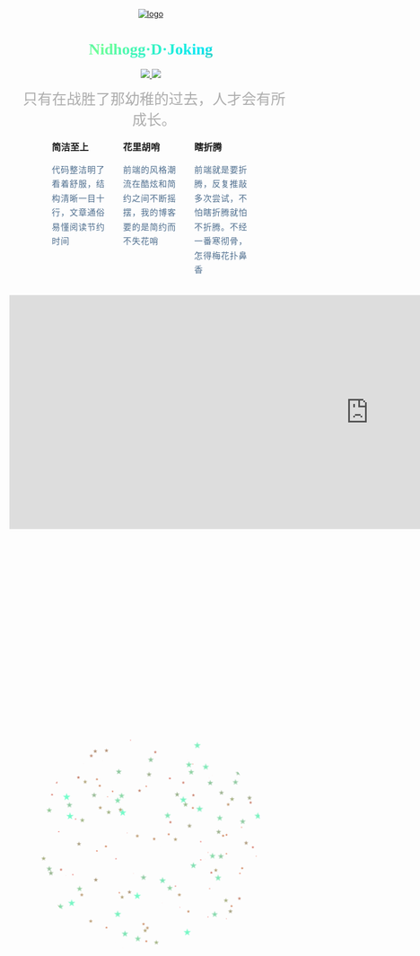 <!-- ![logo](static/png/inori.jpg ':size=100x100') -->

<p align="center">
  <a href="https://github.com/NidhoggDJoking" target="_blank">
    <img width="190" src="https://nidhoggdjoking.gitee.io/storage/common/img/joker.jpg" alt="logo">
  </a>
</p>

<h1 style="background: linear-gradient(145deg, #00bcff,#6fff96,#00e7f3,#ff7600);
    -webkit-background-clip: text;
    color: transparent;font-family: 'Comic Sans MS', cursive;" align="center">Nidhogg·D·Joking</h1>

<p align="center">
  <a href="https://docsify.js.org" target="_blank">
    <img src="https://img.shields.io/badge/docsify-4.11.3-brightgreen">
  </a>
    <a href="https://www.npmjs.com/package/docsify" target="_blank">
    <img src="https://img.shields.io/badge/npm-v6.13.4-blue">
  </a>
</p>

<!-- <div style="display:flex;justify-content: space-around;">
  <img class="pay" src="static/png/alipay.jpg" width="180px" height="260px">
  <img class="pay" src="static/png/wxpay.png" width="180px" height="260px">
</div> -->
<div class="cover">
  <img class="pay" src="static/png/alipay.jpg" width="180px" height="260px">
</div>

<div class="ball">
        <div class="star"></div>
        <div class="star"></div>
        <div class="star"></div>
        <div class="star"></div>
        <div class="star"></div>
        <div class="star"></div>
        <div class="star"></div>
        <div class="star"></div>
        <div class="star"></div>
        <div class="star"></div>
        <div class="star"></div>
        <div class="star"></div>
        <div class="star"></div>
        <div class="star"></div>
        <div class="star"></div>
        <div class="star"></div>
        <div class="star"></div>
        <div class="star"></div>
        <div class="star"></div>
        <div class="star"></div>
        <div class="star"></div>
        <div class="star"></div>
        <div class="star"></div>
        <div class="star"></div>
        <div class="star"></div>
        <div class="star"></div>
        <div class="star"></div>
        <div class="star"></div>
        <div class="star"></div>
        <div class="star"></div>
        <div class="star"></div>
        <div class="star"></div>
        <div class="star"></div>
        <div class="star"></div>
        <div class="star"></div>
        <div class="star"></div>
        <div class="star"></div>
        <div class="star"></div>
        <div class="star"></div>
        <div class="star"></div>
        <div class="star"></div>
        <div class="star"></div>
        <div class="star"></div>
        <div class="star"></div>
        <div class="star"></div>
        <div class="star"></div>
        <div class="star"></div>
        <div class="star"></div>
        <div class="star"></div>
        <div class="star"></div>
        <div class="star"></div>
        <div class="star"></div>
        <div class="star"></div>
        <div class="star"></div>
        <div class="star"></div>
        <div class="star"></div>
        <div class="star"></div>
        <div class="star"></div>
        <div class="star"></div>
        <div class="star"></div>
        <div class="star"></div>
        <div class="star"></div>
        <div class="star"></div>
        <div class="star"></div>
        <div class="star"></div>
        <div class="star"></div>
        <div class="star"></div>
        <div class="star"></div>
        <div class="star"></div>
        <div class="star"></div>
        <div class="star"></div>
        <div class="star"></div>
        <div class="star"></div>
        <div class="star"></div>
        <div class="star"></div>
        <div class="star"></div>
        <div class="star"></div>
        <div class="star"></div>
        <div class="star"></div>
        <div class="star"></div>
        <div class="star"></div>
        <div class="star"></div>
        <div class="star"></div>
        <div class="star"></div>
        <div class="star"></div>
        <div class="star"></div>
        <div class="star"></div>
        <div class="star"></div>
        <div class="star"></div>
        <div class="star"></div>
        <div class="star"></div>
        <div class="star"></div>
        <div class="star"></div>
        <div class="star"></div>
        <div class="star"></div>
        <div class="star"></div>
        <div class="star"></div>
        <div class="star"></div>
        <div class="star"></div>
        <div class="star"></div>
        <div class="star"></div>
        <div class="star"></div>
        <div class="star"></div>
        <div class="star"></div>
        <div class="star"></div>
        <div class="star"></div>
        <div class="star"></div>
        <div class="star"></div>
        <div class="star"></div>
        <div class="star"></div>
        <div class="star"></div>
        <div class="star"></div>
        <div class="star"></div>
        <div class="star"></div>
        <div class="star"></div>
        <div class="star"></div>
        <div class="star"></div>
        <div class="star"></div>
        <div class="star"></div>
        <div class="star"></div>
        <div class="star"></div>
        <div class="star"></div>
        <div class="star"></div>
        <div class="star"></div>
        <div class="star"></div>
        <div class="star"></div>
        <div class="star"></div>
        <div class="star"></div>
        <div class="star"></div>
        <div class="star"></div>
        <div class="star"></div>
        <div class="star"></div>
        <div class="star"></div>
        <div class="star"></div>
        <div class="star"></div>
        <div class="star"></div>
        <div class="star"></div>
        <div class="star"></div>
        <div class="star"></div>
        <div class="star"></div>
        <div class="star"></div>
        <div class="star"></div>
        <div class="star"></div>
        <div class="star"></div>
        <div class="star"></div>
        <div class="star"></div>
        <div class="star"></div>
        <div class="star"></div>
        <div class="star"></div>
        <div class="star"></div>
        <div class="star"></div>
        <div class="star"></div>
        <div class="star"></div>
        <div class="star"></div>
        <div class="star"></div>
        <div class="star"></div>
        <div class="star"></div>
        <div class="star"></div>
        <div class="star"></div>
        <div class="star"></div>
        <div class="star"></div>
        <div class="star"></div>
        <div class="star"></div>
        <div class="star"></div>
        <div class="star"></div>
        <div class="star"></div>
        <div class="star"></div>
        <div class="star"></div>
        <div class="star"></div>
        <div class="star"></div>
        <div class="star"></div>
        <div class="star"></div>
        <div class="star"></div>
        <div class="star"></div>
        <div class="star"></div>
        <div class="star"></div>
        <div class="star"></div>
        <div class="star"></div>
        <div class="star"></div>
        <div class="star"></div>
        <div class="star"></div>
        <div class="star"></div>
        <div class="star"></div>
        <div class="star"></div>
        <div class="star"></div>
        <div class="star"></div>
        <div class="star"></div>
        <div class="star"></div>
        <div class="star"></div>
        <div class="star"></div>
        <div class="star"></div>
        <div class="star"></div>
        <div class="star"></div>
        <div class="star"></div>
        <div class="star"></div>
        <div class="star"></div>
        <div class="star"></div>
        <div class="star"></div>
        <div class="star"></div>
        <div class="star"></div>
</div>

<!-- #### Nidhogg家族起源1733年7月13日的瑞士 -->

<div class="alone">
    只有在战胜了那幼稚的过去，人才会有所成长。
</div>

<!-- <hr> -->

<div class="table-nav">
    <div>
        <h3>简洁至上</h3>
        <p>代码整洁明了看着舒服，结构清晰一目十行，文章通俗易懂阅读节约时间</p>
    </div>
    <div>
        <h3>花里胡哨</h3>
        <p>前端的风格潮流在酷炫和简约之间不断摇摆，我的博客要的是简约而不失花哨</p>
    </div>
    <div>
        <h3>瞎折腾</h3>
        <p>前端就是要折腾，反复推敲多次尝试，不怕瞎折腾就怕不折腾。不经一番寒彻骨，怎得梅花扑鼻香</p>
    </div>
</div>

<br>

<div class="top-pre">

```bash

###  安装：

npm i docsify-cli -g

### 初始化：

docsify init ./docs

### 运行：

docsify serve docs

```
</div>

<iframe class="foot-pre"
  src="https://carbon.now.sh/embed?bg=rgba(255%2C255%2C255%2C0)&t=monokai&wt=none&l=application%2Fx-sh&ds=true&dsyoff=4px&dsblur=31px&wc=true&wa=false&pv=56px&ph=56px&ln=false&fl=1&fm=Hack&fs=15px&lh=142%25&si=false&es=4x&wm=false&code=%2523%2523%2523%2520%2520%25E5%25AE%2589%25E8%25A3%2585%25EF%25BC%259A%250A%250Anpm%2520i%2520docsify-cli%2520-g%250A%250A%2523%2523%2523%2520%25E5%2588%259D%25E5%25A7%258B%25E5%258C%2596%25EF%25BC%259A%250A%250Adocsify%2520init%2520.%252Fdocs%250A%250A%2523%2523%2523%2520%25E8%25BF%2590%25E8%25A1%258C%25EF%25BC%259A%250A%250Adocsify%2520serve%2520docs"
  style="width: 1280px; height: 417px; border:0; transform: scale(1); overflow:hidden;"
  sandbox="allow-scripts allow-same-origin">
</iframe>

<style>
          @import url('static/css/vueCode.css');
          body {
            /* background:linear-gradient(120deg,#ffffff,#fbf4fa); */
          }
          .pay{
              /* border: 1px solid #22a5ab; */
          }
          .cover {
              position: fixed;
              display: none;
              align-items: center;
              top: 0;
              right: 0;
              bottom: 0;
              left: 0;
              overflow: auto;
              margin: 0;
              height: 100%;
              width: 100%;
              background-color: #5050502e;
              z-index: 1000;
              text-align: center;
        }
        .cover >img{
              position:absolute;
              top:50%;
              /* left:calc(50% + 150px); */
              left:50%;
              transform: translate(-50%,-50%);
        }
        .ball {
              position: absolute;
              top: calc(50% - 500px);
              left: calc(50% - 50px);
              width: 100px;
              height: 100px;
              -webkit-clip-path: circle(200px at center);
              clip-path: circle(200px at center);
        }
        
        .star {
            position: absolute;
            top: 50%;
            left: 50%;
            width: 14px;
            height: 14px;
            background: #fff;
            -webkit-clip-path: polygon(50% 0%, 61% 35%, 98% 35%, 68% 57%, 79% 91%, 50% 70%, 21% 91%, 32% 57%, 2% 35%, 39% 35%);
            clip-path: polygon(50% 0%, 61% 35%, 98% 35%, 68% 57%, 79% 91%, 50% 70%, 21% 91%, 32% 57%, 2% 35%, 39% 35%);
            -webkit-animation: bling 6000ms linear infinite;
            animation: bling 6000ms linear infinite;
        }
        
        .star:nth-child(1) {
            top: calc(50% - -2px);
            left: calc(50% - -90px);
            -webkit-animation-delay: -3632ms;
            animation-delay: -3632ms;
        }
        
        .star:nth-child(2) {
            top: calc(50% - -136px);
            left: calc(50% - 155px);
            -webkit-animation-delay: -1046ms;
            animation-delay: -1046ms;
        }
        
        .star:nth-child(3) {
            top: calc(50% - 167px);
            left: calc(50% - 15px);
            -webkit-animation-delay: -3030ms;
            animation-delay: -3030ms;
        }
        
        .star:nth-child(4) {
            top: calc(50% - 87px);
            left: calc(50% - -128px);
            -webkit-animation-delay: -2868ms;
            animation-delay: -2868ms;
        }
        
        .star:nth-child(5) {
            top: calc(50% - -66px);
            left: calc(50% - 168px);
            -webkit-animation-delay: -1338ms;
            animation-delay: -1338ms;
        }
        
        .star:nth-child(6) {
            top: calc(50% - -144px);
            left: calc(50% - -45px);
            -webkit-animation-delay: -4263ms;
            animation-delay: -4263ms;
        }
        
        .star:nth-child(7) {
            top: calc(50% - -16px);
            left: calc(50% - 38px);
            -webkit-animation-delay: -3489ms;
            animation-delay: -3489ms;
        }
        
        .star:nth-child(8) {
            top: calc(50% - -185px);
            left: calc(50% - -135px);
            -webkit-animation-delay: -5754ms;
            animation-delay: -5754ms;
        }
        
        .star:nth-child(9) {
            top: calc(50% - -77px);
            left: calc(50% - 69px);
            -webkit-animation-delay: -4581ms;
            animation-delay: -4581ms;
        }
        
        .star:nth-child(10) {
            top: calc(50% - 128px);
            left: calc(50% - 161px);
            -webkit-animation-delay: -4444ms;
            animation-delay: -4444ms;
        }
        
        .star:nth-child(11) {
            top: calc(50% - 182px);
            left: calc(50% - -65px);
            -webkit-animation-delay: -1471ms;
            animation-delay: -1471ms;
        }
        
        .star:nth-child(12) {
            top: calc(50% - 91px);
            left: calc(50% - -25px);
            -webkit-animation-delay: -2771ms;
            animation-delay: -2771ms;
        }
        
        .star:nth-child(13) {
            top: calc(50% - 32px);
            left: calc(50% - -156px);
            -webkit-animation-delay: -2720ms;
            animation-delay: -2720ms;
        }
        
        .star:nth-child(14) {
            top: calc(50% - 46px);
            left: calc(50% - 175px);
            -webkit-animation-delay: -4901ms;
            animation-delay: -4901ms;
        }
        
        .star:nth-child(15) {
            top: calc(50% - 92px);
            left: calc(50% - -116px);
            -webkit-animation-delay: -1342ms;
            animation-delay: -1342ms;
        }
        
        .star:nth-child(16) {
            top: calc(50% - -72px);
            left: calc(50% - -144px);
            -webkit-animation-delay: -1773ms;
            animation-delay: -1773ms;
        }
        
        .star:nth-child(17) {
            top: calc(50% - -169px);
            left: calc(50% - -95px);
            -webkit-animation-delay: -4378ms;
            animation-delay: -4378ms;
        }
        
        .star:nth-child(18) {
            top: calc(50% - -173px);
            left: calc(50% - -12px);
            -webkit-animation-delay: -3569ms;
            animation-delay: -3569ms;
        }
        
        .star:nth-child(19) {
            top: calc(50% - -144px);
            left: calc(50% - -58px);
            -webkit-animation-delay: -941ms;
            animation-delay: -941ms;
        }
        
        .star:nth-child(20) {
            top: calc(50% - 65px);
            left: calc(50% - -144px);
            -webkit-animation-delay: -218ms;
            animation-delay: -218ms;
        }
        
        .star:nth-child(21) {
            top: calc(50% - 154px);
            left: calc(50% - -138px);
            -webkit-animation-delay: -1936ms;
            animation-delay: -1936ms;
        }
        
        .star:nth-child(22) {
            top: calc(50% - -159px);
            left: calc(50% - -107px);
            -webkit-animation-delay: -399ms;
            animation-delay: -399ms;
        }
        
        .star:nth-child(23) {
            top: calc(50% - -23px);
            left: calc(50% - 171px);
            -webkit-animation-delay: -4477ms;
            animation-delay: -4477ms;
        }
        
        .star:nth-child(24) {
            top: calc(50% - -168px);
            left: calc(50% - -107px);
            -webkit-animation-delay: -3210ms;
            animation-delay: -3210ms;
        }
        
        .star:nth-child(25) {
            top: calc(50% - -58px);
            left: calc(50% - 114px);
            -webkit-animation-delay: -2304ms;
            animation-delay: -2304ms;
        }
        
        .star:nth-child(26) {
            top: calc(50% - 72px);
            left: calc(50% - -184px);
            -webkit-animation-delay: -1035ms;
            animation-delay: -1035ms;
        }
        
        .star:nth-child(27) {
            top: calc(50% - 181px);
            left: calc(50% - -61px);
            -webkit-animation-delay: -1254ms;
            animation-delay: -1254ms;
        }
        
        .star:nth-child(28) {
            top: calc(50% - -37px);
            left: calc(50% - -114px);
            -webkit-animation-delay: -5945ms;
            animation-delay: -5945ms;
        }
        
        .star:nth-child(29) {
            top: calc(50% - 152px);
            left: calc(50% - -97px);
            -webkit-animation-delay: -3516ms;
            animation-delay: -3516ms;
        }
        
        .star:nth-child(30) {
            top: calc(50% - -177px);
            left: calc(50% - -109px);
            -webkit-animation-delay: -2581ms;
            animation-delay: -2581ms;
        }
        
        .star:nth-child(31) {
            top: calc(50% - 190px);
            left: calc(50% - -68px);
            -webkit-animation-delay: -3331ms;
            animation-delay: -3331ms;
        }
        
        .star:nth-child(32) {
            top: calc(50% - 189px);
            left: calc(50% - 124px);
            -webkit-animation-delay: -2145ms;
            animation-delay: -2145ms;
        }
        
        .star:nth-child(33) {
            top: calc(50% - 172px);
            left: calc(50% - -59px);
            -webkit-animation-delay: -3662ms;
            animation-delay: -3662ms;
        }
        
        .star:nth-child(34) {
            top: calc(50% - -154px);
            left: calc(50% - -125px);
            -webkit-animation-delay: -3613ms;
            animation-delay: -3613ms;
        }
        
        .star:nth-child(35) {
            top: calc(50% - 149px);
            left: calc(50% - 43px);
            -webkit-animation-delay: -4333ms;
            animation-delay: -4333ms;
        }
        
        .star:nth-child(36) {
            top: calc(50% - 134px);
            left: calc(50% - 84px);
            -webkit-animation-delay: -3295ms;
            animation-delay: -3295ms;
        }
        
        .star:nth-child(37) {
            top: calc(50% - 199px);
            left: calc(50% - 105px);
            -webkit-animation-delay: -929ms;
            animation-delay: -929ms;
        }
        
        .star:nth-child(38) {
            top: calc(50% - -65px);
            left: calc(50% - 20px);
            -webkit-animation-delay: -2593ms;
            animation-delay: -2593ms;
        }
        
        .star:nth-child(39) {
            top: calc(50% - -163px);
            left: calc(50% - -182px);
            -webkit-animation-delay: -2906ms;
            animation-delay: -2906ms;
        }
        
        .star:nth-child(40) {
            top: calc(50% - -122px);
            left: calc(50% - 30px);
            -webkit-animation-delay: -1358ms;
            animation-delay: -1358ms;
        }
        
        .star:nth-child(41) {
            top: calc(50% - 62px);
            left: calc(50% - -99px);
            -webkit-animation-delay: -189ms;
            animation-delay: -189ms;
        }
        
        .star:nth-child(42) {
            top: calc(50% - 18px);
            left: calc(50% - -69px);
            -webkit-animation-delay: -5152ms;
            animation-delay: -5152ms;
        }
        
        .star:nth-child(43) {
            top: calc(50% - -12px);
            left: calc(50% - 49px);
            -webkit-animation-delay: -4272ms;
            animation-delay: -4272ms;
        }
        
        .star:nth-child(44) {
            top: calc(50% - -35px);
            left: calc(50% - 173px);
            -webkit-animation-delay: -2068ms;
            animation-delay: -2068ms;
        }
        
        .star:nth-child(45) {
            top: calc(50% - 180px);
            left: calc(50% - 98px);
            -webkit-animation-delay: -2673ms;
            animation-delay: -2673ms;
        }
        
        .star:nth-child(46) {
            top: calc(50% - -103px);
            left: calc(50% - -3px);
            -webkit-animation-delay: -1889ms;
            animation-delay: -1889ms;
        }
        
        .star:nth-child(47) {
            top: calc(50% - -138px);
            left: calc(50% - 91px);
            -webkit-animation-delay: -2492ms;
            animation-delay: -2492ms;
        }
        
        .star:nth-child(48) {
            top: calc(50% - 51px);
            left: calc(50% - 103px);
            -webkit-animation-delay: -3048ms;
            animation-delay: -3048ms;
        }
        
        .star:nth-child(49) {
            top: calc(50% - -104px);
            left: calc(50% - 20px);
            -webkit-animation-delay: -234ms;
            animation-delay: -234ms;
        }
        
        .star:nth-child(50) {
            top: calc(50% - -126px);
            left: calc(50% - -37px);
            -webkit-animation-delay: -4585ms;
            animation-delay: -4585ms;
        }
        
        .star:nth-child(51) {
            top: calc(50% - 87px);
            left: calc(50% - -37px);
            -webkit-animation-delay: -2195ms;
            animation-delay: -2195ms;
        }
        
        .star:nth-child(52) {
            top: calc(50% - 102px);
            left: calc(50% - 7px);
            -webkit-animation-delay: -167ms;
            animation-delay: -167ms;
        }
        
        .star:nth-child(53) {
            top: calc(50% - 71px);
            left: calc(50% - 87px);
            -webkit-animation-delay: -2715ms;
            animation-delay: -2715ms;
        }
        
        .star:nth-child(54) {
            top: calc(50% - 48px);
            left: calc(50% - 151px);
            -webkit-animation-delay: -786ms;
            animation-delay: -786ms;
        }
        
        .star:nth-child(55) {
            top: calc(50% - -79px);
            left: calc(50% - -55px);
            -webkit-animation-delay: -3856ms;
            animation-delay: -3856ms;
        }
        
        .star:nth-child(56) {
            top: calc(50% - 24px);
            left: calc(50% - 152px);
            -webkit-animation-delay: -215ms;
            animation-delay: -215ms;
        }
        
        .star:nth-child(57) {
            top: calc(50% - 75px);
            left: calc(50% - -149px);
            -webkit-animation-delay: -101ms;
            animation-delay: -101ms;
        }
        
        .star:nth-child(58) {
            top: calc(50% - 94px);
            left: calc(50% - 31px);
            -webkit-animation-delay: -2331ms;
            animation-delay: -2331ms;
        }
        
        .star:nth-child(59) {
            top: calc(50% - 56px);
            left: calc(50% - 57px);
            -webkit-animation-delay: -804ms;
            animation-delay: -804ms;
        }
        
        .star:nth-child(60) {
            top: calc(50% - -76px);
            left: calc(50% - -126px);
            -webkit-animation-delay: -2359ms;
            animation-delay: -2359ms;
        }
        
        .star:nth-child(61) {
            top: calc(50% - -6px);
            left: calc(50% - 141px);
            -webkit-animation-delay: -4577ms;
            animation-delay: -4577ms;
        }
        
        .star:nth-child(62) {
            top: calc(50% - 37px);
            left: calc(50% - -185px);
            -webkit-animation-delay: -208ms;
            animation-delay: -208ms;
        }
        
        .star:nth-child(63) {
            top: calc(50% - -131px);
            left: calc(50% - 105px);
            -webkit-animation-delay: -5661ms;
            animation-delay: -5661ms;
        }
        
        .star:nth-child(64) {
            top: calc(50% - 83px);
            left: calc(50% - 64px);
            -webkit-animation-delay: -208ms;
            animation-delay: -208ms;
        }
        
        .star:nth-child(65) {
            top: calc(50% - -195px);
            left: calc(50% - 148px);
            -webkit-animation-delay: -3202ms;
            animation-delay: -3202ms;
        }
        
        .star:nth-child(66) {
            top: calc(50% - -117px);
            left: calc(50% - -101px);
            -webkit-animation-delay: -4989ms;
            animation-delay: -4989ms;
        }
        
        .star:nth-child(67) {
            top: calc(50% - 49px);
            left: calc(50% - 198px);
            -webkit-animation-delay: -1970ms;
            animation-delay: -1970ms;
        }
        
        .star:nth-child(68) {
            top: calc(50% - 114px);
            left: calc(50% - 129px);
            -webkit-animation-delay: -1860ms;
            animation-delay: -1860ms;
        }
        
        .star:nth-child(69) {
            top: calc(50% - 82px);
            left: calc(50% - -155px);
            -webkit-animation-delay: -3254ms;
            animation-delay: -3254ms;
        }
        
        .star:nth-child(70) {
            top: calc(50% - 135px);
            left: calc(50% - -193px);
            -webkit-animation-delay: -4693ms;
            animation-delay: -4693ms;
        }
        
        .star:nth-child(71) {
            top: calc(50% - -187px);
            left: calc(50% - 70px);
            -webkit-animation-delay: -4012ms;
            animation-delay: -4012ms;
        }
        
        .star:nth-child(72) {
            top: calc(50% - -29px);
            left: calc(50% - -28px);
            -webkit-animation-delay: -5077ms;
            animation-delay: -5077ms;
        }
        
        .star:nth-child(73) {
            top: calc(50% - -95px);
            left: calc(50% - 188px);
            -webkit-animation-delay: -116ms;
            animation-delay: -116ms;
        }
        
        .star:nth-child(74) {
            top: calc(50% - -15px);
            left: calc(50% - -9px);
            -webkit-animation-delay: -4008ms;
            animation-delay: -4008ms;
        }
        
        .star:nth-child(75) {
            top: calc(50% - -28px);
            left: calc(50% - -132px);
            -webkit-animation-delay: -4030ms;
            animation-delay: -4030ms;
        }
        
        .star:nth-child(76) {
            top: calc(50% - 120px);
            left: calc(50% - 66px);
            -webkit-animation-delay: -1295ms;
            animation-delay: -1295ms;
        }
        
        .star:nth-child(77) {
            top: calc(50% - 199px);
            left: calc(50% - 114px);
            -webkit-animation-delay: -4476ms;
            animation-delay: -4476ms;
        }
        
        .star:nth-child(78) {
            top: calc(50% - -7px);
            left: calc(50% - -121px);
            -webkit-animation-delay: -3677ms;
            animation-delay: -3677ms;
        }
        
        .star:nth-child(79) {
            top: calc(50% - -166px);
            left: calc(50% - -128px);
            -webkit-animation-delay: -4286ms;
            animation-delay: -4286ms;
        }
        
        .star:nth-child(80) {
            top: calc(50% - -108px);
            left: calc(50% - 185px);
            -webkit-animation-delay: -4ms;
            animation-delay: -4ms;
        }
        
        .star:nth-child(81) {
            top: calc(50% - 107px);
            left: calc(50% - -103px);
            -webkit-animation-delay: -4059ms;
            animation-delay: -4059ms;
        }
        
        .star:nth-child(82) {
            top: calc(50% - 182px);
            left: calc(50% - 146px);
            -webkit-animation-delay: -394ms;
            animation-delay: -394ms;
        }
        
        .star:nth-child(83) {
            top: calc(50% - -36px);
            left: calc(50% - -137px);
            -webkit-animation-delay: -2739ms;
            animation-delay: -2739ms;
        }
        
        .star:nth-child(84) {
            top: calc(50% - -110px);
            left: calc(50% - 191px);
            -webkit-animation-delay: -750ms;
            animation-delay: -750ms;
        }
        
        .star:nth-child(85) {
            top: calc(50% - -42px);
            left: calc(50% - -60px);
            -webkit-animation-delay: -2552ms;
            animation-delay: -2552ms;
        }
        
        .star:nth-child(86) {
            top: calc(50% - -66px);
            left: calc(50% - -118px);
            -webkit-animation-delay: -239ms;
            animation-delay: -239ms;
        }
        
        .star:nth-child(87) {
            top: calc(50% - 26px);
            left: calc(50% - -95px);
            -webkit-animation-delay: -3426ms;
            animation-delay: -3426ms;
        }
        
        .star:nth-child(88) {
            top: calc(50% - -128px);
            left: calc(50% - 8px);
            -webkit-animation-delay: -2189ms;
            animation-delay: -2189ms;
        }
        
        .star:nth-child(89) {
            top: calc(50% - -154px);
            left: calc(50% - 45px);
            -webkit-animation-delay: -5599ms;
            animation-delay: -5599ms;
        }
        
        .star:nth-child(90) {
            top: calc(50% - 161px);
            left: calc(50% - 72px);
            -webkit-animation-delay: -182ms;
            animation-delay: -182ms;
        }
        
        .star:nth-child(91) {
            top: calc(50% - 134px);
            left: calc(50% - 59px);
            -webkit-animation-delay: -1378ms;
            animation-delay: -1378ms;
        }
        
        .star:nth-child(92) {
            top: calc(50% - 144px);
            left: calc(50% - 97px);
            -webkit-animation-delay: -2252ms;
            animation-delay: -2252ms;
        }
        
        .star:nth-child(93) {
            top: calc(50% - -70px);
            left: calc(50% - 13px);
            -webkit-animation-delay: -2387ms;
            animation-delay: -2387ms;
        }
        
        .star:nth-child(94) {
            top: calc(50% - -16px);
            left: calc(50% - 58px);
            -webkit-animation-delay: -2179ms;
            animation-delay: -2179ms;
        }
        
        .star:nth-child(95) {
            top: calc(50% - 88px);
            left: calc(50% - 189px);
            -webkit-animation-delay: -387ms;
            animation-delay: -387ms;
        }
        
        .star:nth-child(96) {
            top: calc(50% - -169px);
            left: calc(50% - -65px);
            -webkit-animation-delay: -1729ms;
            animation-delay: -1729ms;
        }
        
        .star:nth-child(97) {
            top: calc(50% - 193px);
            left: calc(50% - 94px);
            -webkit-animation-delay: -5145ms;
            animation-delay: -5145ms;
        }
        
        .star:nth-child(98) {
            top: calc(50% - 186px);
            left: calc(50% - 85px);
            -webkit-animation-delay: -4122ms;
            animation-delay: -4122ms;
        }
        
        .star:nth-child(99) {
            top: calc(50% - -176px);
            left: calc(50% - 83px);
            -webkit-animation-delay: -3393ms;
            animation-delay: -3393ms;
        }
        
        .star:nth-child(100) {
            top: calc(50% - -72px);
            left: calc(50% - -193px);
            -webkit-animation-delay: -4192ms;
            animation-delay: -4192ms;
        }
        
        .star:nth-child(101) {
            top: calc(50% - 45px);
            left: calc(50% - -128px);
            -webkit-animation-delay: -3072ms;
            animation-delay: -3072ms;
        }
        
        .star:nth-child(102) {
            top: calc(50% - -81px);
            left: calc(50% - 31px);
            -webkit-animation-delay: -921ms;
            animation-delay: -921ms;
        }
        
        .star:nth-child(103) {
            top: calc(50% - 30px);
            left: calc(50% - -40px);
            -webkit-animation-delay: -5952ms;
            animation-delay: -5952ms;
        }
        
        .star:nth-child(104) {
            top: calc(50% - 170px);
            left: calc(50% - 118px);
            -webkit-animation-delay: -5050ms;
            animation-delay: -5050ms;
        }
        
        .star:nth-child(105) {
            top: calc(50% - 168px);
            left: calc(50% - -28px);
            -webkit-animation-delay: -5795ms;
            animation-delay: -5795ms;
        }
        
        .star:nth-child(106) {
            top: calc(50% - 20px);
            left: calc(50% - -169px);
            -webkit-animation-delay: -5843ms;
            animation-delay: -5843ms;
        }
        
        .star:nth-child(107) {
            top: calc(50% - -32px);
            left: calc(50% - -62px);
            -webkit-animation-delay: -5774ms;
            animation-delay: -5774ms;
        }
        
        .star:nth-child(108) {
            top: calc(50% - 84px);
            left: calc(50% - 62px);
            -webkit-animation-delay: -3829ms;
            animation-delay: -3829ms;
        }
        
        .star:nth-child(109) {
            top: calc(50% - -26px);
            left: calc(50% - -127px);
            -webkit-animation-delay: -1961ms;
            animation-delay: -1961ms;
        }
        
        .star:nth-child(110) {
            top: calc(50% - 49px);
            left: calc(50% - 136px);
            -webkit-animation-delay: -5194ms;
            animation-delay: -5194ms;
        }
        
        .star:nth-child(111) {
            top: calc(50% - -165px);
            left: calc(50% - 158px);
            -webkit-animation-delay: -2244ms;
            animation-delay: -2244ms;
        }
        
        .star:nth-child(112) {
            top: calc(50% - 148px);
            left: calc(50% - -153px);
            -webkit-animation-delay: -979ms;
            animation-delay: -979ms;
        }
        
        .star:nth-child(113) {
            top: calc(50% - 160px);
            left: calc(50% - 75px);
            -webkit-animation-delay: -2984ms;
            animation-delay: -2984ms;
        }
        
        .star:nth-child(114) {
            top: calc(50% - 138px);
            left: calc(50% - -68px);
            -webkit-animation-delay: -2771ms;
            animation-delay: -2771ms;
        }
        
        .star:nth-child(115) {
            top: calc(50% - 33px);
            left: calc(50% - -119px);
            -webkit-animation-delay: -5950ms;
            animation-delay: -5950ms;
        }
        
        .star:nth-child(116) {
            top: calc(50% - -164px);
            left: calc(50% - 24px);
            -webkit-animation-delay: -2584ms;
            animation-delay: -2584ms;
        }
        
        .star:nth-child(117) {
            top: calc(50% - 91px);
            left: calc(50% - -122px);
            -webkit-animation-delay: -2670ms;
            animation-delay: -2670ms;
        }
        
        .star:nth-child(118) {
            top: calc(50% - 95px);
            left: calc(50% - -1px);
            -webkit-animation-delay: -5134ms;
            animation-delay: -5134ms;
        }
        
        .star:nth-child(119) {
            top: calc(50% - -23px);
            left: calc(50% - 63px);
            -webkit-animation-delay: -3037ms;
            animation-delay: -3037ms;
        }
        
        .star:nth-child(120) {
            top: calc(50% - 148px);
            left: calc(50% - 110px);
            -webkit-animation-delay: -4091ms;
            animation-delay: -4091ms;
        }
        
        .star:nth-child(121) {
            top: calc(50% - 200px);
            left: calc(50% - -76px);
            -webkit-animation-delay: -1061ms;
            animation-delay: -1061ms;
        }
        
        .star:nth-child(122) {
            top: calc(50% - -87px);
            left: calc(50% - -14px);
            -webkit-animation-delay: -554ms;
            animation-delay: -554ms;
        }
        
        .star:nth-child(123) {
            top: calc(50% - -104px);
            left: calc(50% - 66px);
            -webkit-animation-delay: -1024ms;
            animation-delay: -1024ms;
        }
        
        .star:nth-child(124) {
            top: calc(50% - 64px);
            left: calc(50% - 10px);
            -webkit-animation-delay: -5906ms;
            animation-delay: -5906ms;
        }
        
        .star:nth-child(125) {
            top: calc(50% - -23px);
            left: calc(50% - 134px);
            -webkit-animation-delay: -1521ms;
            animation-delay: -1521ms;
        }
        
        .star:nth-child(126) {
            top: calc(50% - -113px);
            left: calc(50% - 167px);
            -webkit-animation-delay: -5043ms;
            animation-delay: -5043ms;
        }
        
        .star:nth-child(127) {
            top: calc(50% - -7px);
            left: calc(50% - -85px);
            -webkit-animation-delay: -3691ms;
            animation-delay: -3691ms;
        }
        
        .star:nth-child(128) {
            top: calc(50% - 142px);
            left: calc(50% - 197px);
            -webkit-animation-delay: -978ms;
            animation-delay: -978ms;
        }
        
        .star:nth-child(129) {
            top: calc(50% - -81px);
            left: calc(50% - 158px);
            -webkit-animation-delay: -4181ms;
            animation-delay: -4181ms;
        }
        
        .star:nth-child(130) {
            top: calc(50% - 32px);
            left: calc(50% - -109px);
            -webkit-animation-delay: -2179ms;
            animation-delay: -2179ms;
        }
        
        .star:nth-child(131) {
            top: calc(50% - 25px);
            left: calc(50% - 27px);
            -webkit-animation-delay: -5270ms;
            animation-delay: -5270ms;
        }
        
        .star:nth-child(132) {
            top: calc(50% - -76px);
            left: calc(50% - 17px);
            -webkit-animation-delay: -2146ms;
            animation-delay: -2146ms;
        }
        
        .star:nth-child(133) {
            top: calc(50% - 146px);
            left: calc(50% - -122px);
            -webkit-animation-delay: -5307ms;
            animation-delay: -5307ms;
        }
        
        .star:nth-child(134) {
            top: calc(50% - -100px);
            left: calc(50% - 15px);
            -webkit-animation-delay: -2782ms;
            animation-delay: -2782ms;
        }
        
        .star:nth-child(135) {
            top: calc(50% - 75px);
            left: calc(50% - -174px);
            -webkit-animation-delay: -4155ms;
            animation-delay: -4155ms;
        }
        
        .star:nth-child(136) {
            top: calc(50% - -143px);
            left: calc(50% - 121px);
            -webkit-animation-delay: -1538ms;
            animation-delay: -1538ms;
        }
        
        .star:nth-child(137) {
            top: calc(50% - -66px);
            left: calc(50% - -163px);
            -webkit-animation-delay: -5624ms;
            animation-delay: -5624ms;
        }
        
        .star:nth-child(138) {
            top: calc(50% - 129px);
            left: calc(50% - 82px);
            -webkit-animation-delay: -1881ms;
            animation-delay: -1881ms;
        }
        
        .star:nth-child(139) {
            top: calc(50% - -130px);
            left: calc(50% - -86px);
            -webkit-animation-delay: -2594ms;
            animation-delay: -2594ms;
        }
        
        .star:nth-child(140) {
            top: calc(50% - -44px);
            left: calc(50% - -82px);
            -webkit-animation-delay: -4536ms;
            animation-delay: -4536ms;
        }
        
        .star:nth-child(141) {
            top: calc(50% - 97px);
            left: calc(50% - 86px);
            -webkit-animation-delay: -5510ms;
            animation-delay: -5510ms;
        }
        
        .star:nth-child(142) {
            top: calc(50% - -26px);
            left: calc(50% - -113px);
            -webkit-animation-delay: -1185ms;
            animation-delay: -1185ms;
        }
        
        .star:nth-child(143) {
            top: calc(50% - 27px);
            left: calc(50% - -196px);
            -webkit-animation-delay: -34ms;
            animation-delay: -34ms;
        }
        
        .star:nth-child(144) {
            top: calc(50% - 104px);
            left: calc(50% - -199px);
            -webkit-animation-delay: -1836ms;
            animation-delay: -1836ms;
        }
        
        .star:nth-child(145) {
            top: calc(50% - 121px);
            left: calc(50% - 127px);
            -webkit-animation-delay: -4149ms;
            animation-delay: -4149ms;
        }
        
        .star:nth-child(146) {
            top: calc(50% - 9px);
            left: calc(50% - -152px);
            -webkit-animation-delay: -3090ms;
            animation-delay: -3090ms;
        }
        
        .star:nth-child(147) {
            top: calc(50% - -109px);
            left: calc(50% - 158px);
            -webkit-animation-delay: -1609ms;
            animation-delay: -1609ms;
        }
        
        .star:nth-child(148) {
            top: calc(50% - -184px);
            left: calc(50% - 24px);
            -webkit-animation-delay: -1956ms;
            animation-delay: -1956ms;
        }
        
        .star:nth-child(149) {
            top: calc(50% - -191px);
            left: calc(50% - -188px);
            -webkit-animation-delay: -3372ms;
            animation-delay: -3372ms;
        }
        
        .star:nth-child(150) {
            top: calc(50% - 150px);
            left: calc(50% - -131px);
            -webkit-animation-delay: -2407ms;
            animation-delay: -2407ms;
        }
        
        .star:nth-child(151) {
            top: calc(50% - 160px);
            left: calc(50% - 93px);
            -webkit-animation-delay: -3779ms;
            animation-delay: -3779ms;
        }
        
        .star:nth-child(152) {
            top: calc(50% - 121px);
            left: calc(50% - 188px);
            -webkit-animation-delay: -1601ms;
            animation-delay: -1601ms;
        }
        
        .star:nth-child(153) {
            top: calc(50% - 87px);
            left: calc(50% - 113px);
            -webkit-animation-delay: -5378ms;
            animation-delay: -5378ms;
        }
        
        .star:nth-child(154) {
            top: calc(50% - -66px);
            left: calc(50% - 135px);
            -webkit-animation-delay: -5701ms;
            animation-delay: -5701ms;
        }
        
        .star:nth-child(155) {
            top: calc(50% - -66px);
            left: calc(50% - -69px);
            -webkit-animation-delay: -482ms;
            animation-delay: -482ms;
        }
        
        .star:nth-child(156) {
            top: calc(50% - -4px);
            left: calc(50% - -157px);
            -webkit-animation-delay: -238ms;
            animation-delay: -238ms;
        }
        
        .star:nth-child(157) {
            top: calc(50% - 54px);
            left: calc(50% - -27px);
            -webkit-animation-delay: -4878ms;
            animation-delay: -4878ms;
        }
        
        .star:nth-child(158) {
            top: calc(50% - 26px);
            left: calc(50% - 183px);
            -webkit-animation-delay: -4847ms;
            animation-delay: -4847ms;
        }
        
        .star:nth-child(159) {
            top: calc(50% - -150px);
            left: calc(50% - -23px);
            -webkit-animation-delay: -2255ms;
            animation-delay: -2255ms;
        }
        
        .star:nth-child(160) {
            top: calc(50% - 137px);
            left: calc(50% - 61px);
            -webkit-animation-delay: -2019ms;
            animation-delay: -2019ms;
        }
        
        .star:nth-child(161) {
            top: calc(50% - 93px);
            left: calc(50% - -91px);
            -webkit-animation-delay: -4460ms;
            animation-delay: -4460ms;
        }
        
        .star:nth-child(162) {
            top: calc(50% - 33px);
            left: calc(50% - 108px);
            -webkit-animation-delay: -49ms;
            animation-delay: -49ms;
        }
        
        .star:nth-child(163) {
            top: calc(50% - 194px);
            left: calc(50% - -82px);
            -webkit-animation-delay: -764ms;
            animation-delay: -764ms;
        }
        
        .star:nth-child(164) {
            top: calc(50% - 69px);
            left: calc(50% - -51px);
            -webkit-animation-delay: -698ms;
            animation-delay: -698ms;
        }
        
        .star:nth-child(165) {
            top: calc(50% - 96px);
            left: calc(50% - 106px);
            -webkit-animation-delay: -5527ms;
            animation-delay: -5527ms;
        }
        
        .star:nth-child(166) {
            top: calc(50% - 191px);
            left: calc(50% - 128px);
            -webkit-animation-delay: -5338ms;
            animation-delay: -5338ms;
        }
        
        .star:nth-child(167) {
            top: calc(50% - 191px);
            left: calc(50% - 113px);
            -webkit-animation-delay: -5419ms;
            animation-delay: -5419ms;
        }
        
        .star:nth-child(168) {
            top: calc(50% - 47px);
            left: calc(50% - -80px);
            -webkit-animation-delay: -634ms;
            animation-delay: -634ms;
        }
        
        .star:nth-child(169) {
            top: calc(50% - 134px);
            left: calc(50% - -108px);
            -webkit-animation-delay: -4725ms;
            animation-delay: -4725ms;
        }
        
        .star:nth-child(170) {
            top: calc(50% - -184px);
            left: calc(50% - 53px);
            -webkit-animation-delay: -530ms;
            animation-delay: -530ms;
        }
        
        .star:nth-child(171) {
            top: calc(50% - 190px);
            left: calc(50% - 103px);
            -webkit-animation-delay: -2739ms;
            animation-delay: -2739ms;
        }
        
        .star:nth-child(172) {
            top: calc(50% - -75px);
            left: calc(50% - -82px);
            -webkit-animation-delay: -4509ms;
            animation-delay: -4509ms;
        }
        
        .star:nth-child(173) {
            top: calc(50% - 5px);
            left: calc(50% - -171px);
            -webkit-animation-delay: -5141ms;
            animation-delay: -5141ms;
        }
        
        .star:nth-child(174) {
            top: calc(50% - -70px);
            left: calc(50% - -175px);
            -webkit-animation-delay: -4917ms;
            animation-delay: -4917ms;
        }
        
        .star:nth-child(175) {
            top: calc(50% - 42px);
            left: calc(50% - -51px);
            -webkit-animation-delay: -5049ms;
            animation-delay: -5049ms;
        }
        
        .star:nth-child(176) {
            top: calc(50% - 175px);
            left: calc(50% - 181px);
            -webkit-animation-delay: -863ms;
            animation-delay: -863ms;
        }
        
        .star:nth-child(177) {
            top: calc(50% - 90px);
            left: calc(50% - 157px);
            -webkit-animation-delay: -865ms;
            animation-delay: -865ms;
        }
        
        .star:nth-child(178) {
            top: calc(50% - 163px);
            left: calc(50% - -171px);
            -webkit-animation-delay: -790ms;
            animation-delay: -790ms;
        }
        
        .star:nth-child(179) {
            top: calc(50% - -25px);
            left: calc(50% - -27px);
            -webkit-animation-delay: -1465ms;
            animation-delay: -1465ms;
        }
        
        .star:nth-child(180) {
            top: calc(50% - -27px);
            left: calc(50% - -98px);
            -webkit-animation-delay: -3250ms;
            animation-delay: -3250ms;
        }
        
        .star:nth-child(181) {
            top: calc(50% - -98px);
            left: calc(50% - -197px);
            -webkit-animation-delay: -1923ms;
            animation-delay: -1923ms;
        }
        
        .star:nth-child(182) {
            top: calc(50% - 137px);
            left: calc(50% - -55px);
            -webkit-animation-delay: -1728ms;
            animation-delay: -1728ms;
        }
        
        .star:nth-child(183) {
            top: calc(50% - -77px);
            left: calc(50% - 86px);
            -webkit-animation-delay: -2827ms;
            animation-delay: -2827ms;
        }
        
        .star:nth-child(184) {
            top: calc(50% - -167px);
            left: calc(50% - -151px);
            -webkit-animation-delay: -5230ms;
            animation-delay: -5230ms;
        }
        
        .star:nth-child(185) {
            top: calc(50% - 53px);
            left: calc(50% - -182px);
            -webkit-animation-delay: -340ms;
            animation-delay: -340ms;
        }
        
        .star:nth-child(186) {
            top: calc(50% - -111px);
            left: calc(50% - 148px);
            -webkit-animation-delay: -743ms;
            animation-delay: -743ms;
        }
        
        .star:nth-child(187) {
            top: calc(50% - -100px);
            left: calc(50% - 155px);
            -webkit-animation-delay: -3158ms;
            animation-delay: -3158ms;
        }
        
        .star:nth-child(188) {
            top: calc(50% - 86px);
            left: calc(50% - -23px);
            -webkit-animation-delay: -1196ms;
            animation-delay: -1196ms;
        }
        
        .star:nth-child(189) {
            top: calc(50% - 88px);
            left: calc(50% - 1px);
            -webkit-animation-delay: -2486ms;
            animation-delay: -2486ms;
        }
        
        .star:nth-child(190) {
            top: calc(50% - 26px);
            left: calc(50% - -171px);
            -webkit-animation-delay: -3707ms;
            animation-delay: -3707ms;
        }
        
        .star:nth-child(191) {
            top: calc(50% - 24px);
            left: calc(50% - -103px);
            -webkit-animation-delay: -1336ms;
            animation-delay: -1336ms;
        }
        
        .star:nth-child(192) {
            top: calc(50% - -194px);
            left: calc(50% - 57px);
            -webkit-animation-delay: -3990ms;
            animation-delay: -3990ms;
        }
        
        .star:nth-child(193) {
            top: calc(50% - -177px);
            left: calc(50% - 124px);
            -webkit-animation-delay: -3719ms;
            animation-delay: -3719ms;
        }
        
        .star:nth-child(194) {
            top: calc(50% - 169px);
            left: calc(50% - -91px);
            -webkit-animation-delay: -1149ms;
            animation-delay: -1149ms;
        }
        
        .star:nth-child(195) {
            top: calc(50% - 26px);
            left: calc(50% - -181px);
            -webkit-animation-delay: -3327ms;
            animation-delay: -3327ms;
        }
        
        .star:nth-child(196) {
            top: calc(50% - -11px);
            left: calc(50% - 130px);
            -webkit-animation-delay: -2319ms;
            animation-delay: -2319ms;
        }
        
        .star:nth-child(197) {
            top: calc(50% - -102px);
            left: calc(50% - 146px);
            -webkit-animation-delay: -4520ms;
            animation-delay: -4520ms;
        }
        
        .star:nth-child(198) {
            top: calc(50% - -11px);
            left: calc(50% - -44px);
            -webkit-animation-delay: -2312ms;
            animation-delay: -2312ms;
        }
        
        .star:nth-child(199) {
            top: calc(50% - 191px);
            left: calc(50% - -101px);
            -webkit-animation-delay: -5397ms;
            animation-delay: -5397ms;
        }
        
        .star:nth-child(200) {
            top: calc(50% - -123px);
            left: calc(50% - -13px);
            -webkit-animation-delay: -4097ms;
            animation-delay: -4097ms;
        }
        
        @-webkit-keyframes bling {
            0% {
                -webkit-transform: scale(0) translateY(-300px);
                transform: scale(0) translateY(-300px);
                background: #ff00ff;
            }
            50% {
                -webkit-transform: scale(1) translateY(0);
                transform: scale(1) translateY(0);
                background: #ffffff;
            }
            100% {
                -webkit-transform: scale(0) translateY(300px);
                transform: scale(0) translateY(300px);
                background: #0000ff;
            }
        }
        
        @keyframes bling {
            0% {
                -webkit-transform: scale(0) translateY(-300px);
                transform: scale(0) translateY(-300px);
                background: #ff0000;
            }
            50% {
                -webkit-transform: scale(1) translateY(0);
                transform: scale(1) translateY(0);
                background: #72ffcc;
            }
            100% {
                -webkit-transform: scale(0) translateY(300px);
                transform: scale(0) translateY(300px);
                background: #ff2500;
            }
        }
        
        .bg {
            position: absolute;
            width: 100%;
            height: 100%;
            top:0;
        }
        
        @-webkit-keyframes move {
            0% {
                -webkit-transform: translateY(200px) scale(0);
                transform: translateY(200px) scale(0);
                background: #ff00ff;
            }
            50% {
                -webkit-transform: translateY(0) scale(1);
                transform: translateY(0) scale(1);
                background: #ffffff;
            }
            100% {
                -webkit-transform: translateY(-200px) scale(0);
                transform: translateY(-200px) scale(0);
                background: #0000ff;
            }
        }
        
        @keyframes move {
            0% {
                -webkit-transform: translateY(200px) scale(0);
                transform: translateY(200px) scale(0);
                background: #ff00ff;
            }
            50% {
                -webkit-transform: translateY(0) scale(1);
                transform: translateY(0) scale(1);
                background: #ffffff;
            }
            100% {
                -webkit-transform: translateY(-200px) scale(0);
                transform: translateY(-200px) scale(0);
                background: #0000ff;
            }
        }
        .alone{
                font-family: SentyCandy;
                color: #adadad;
                font-size:26px;
                text-align: center;
                margin-left: 12px;
        }
        .table-nav{
                width:70%;
                margin:0 auto;
                display:flex;
                justify-content: space-between;
        }
        .table-nav>div{
                width:28%;
        }
        .table-nav>div h3{
                font-family:QuTi;
                line-height: 1.25;
                text-align: left;
        }
        .table-nav>div p{
                color: #4e6e8e;
                line-height: 1.7;
                letter-spacing:0.8px;
                font-size:15px;
        }
        pre{
              width:78%;
              margin:0 auto !important;
        }
        .top-pre{
                display:none;
        }
        .foot-pre{
            display:block;
        }
        @media screen and (max-width: 500px) {
            .table-nav{
                width:100%;
            }
            .top-pre{
                display:block;
            }
            .foot-pre{
                display:none;
            }
            pre{
                width:100%;
                overflow: hidden !important;
            }
        }
</style>
<script>
let msg = 'MD运行JS成功'
console.log(`%c ${msg}`, 'font-size: 36px; font-weight: bold; color : #b8f3f8');
</script>